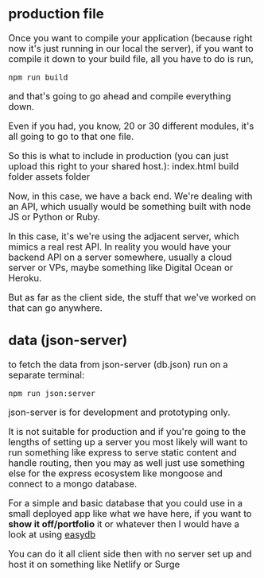 <font size="4">

## production file

Once you want to compile your application (because right now it's just running in our local the server), if you want to compile it down to your build file, all you have to do is run,

`npm run build`

and that's going to go ahead and compile everything down.

Even if you had, you know, 20 or 30 different modules, it's all going to go to that one file.

So this is what to include in production (you can just upload this right to your shared host.):
index.html
build folder
assets folder

Now, in this case, we have a back end. We're dealing with an API, which usually would be something built with node JS or Python or Ruby.

In this case, it's we're using the adjacent server, which mimics a real rest API.
In reality you would have your backend API on a server somewhere, usually a cloud server or VPs, maybe something like Digital Ocean or Heroku.

But as far as the client side, the stuff that we've worked on that can go anywhere.

## data (json-server)

to fetch the data from json-server (db.json) run on a separate terminal:

`npm run json:server`

json-server is for development and prototyping only.

It is not suitable for production and if you're going to the lengths of setting up a server you most likely will want to run something like express to serve static content and handle routing, then you may as well just use something else for the express ecosystem like mongoose and connect to a mongo database.

For a simple and basic database that you could use in a small deployed app like what we have here, if you want to <strong>show it off/portfolio</strong> it or whatever then I would have a look at using [easydb](https://easydb.io/)

You can do it all client side then with no server set up and host it on something like Netlify or Surge</font>
